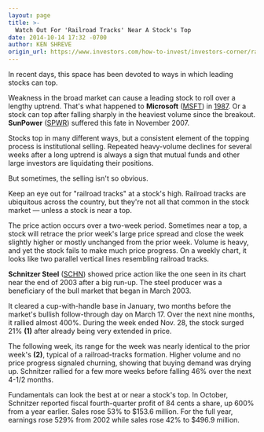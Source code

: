 ```yaml
---
layout: page
title: >-
  Watch Out For 'Railroad Tracks' Near A Stock's Top
date: 2014-10-14 17:32 -0700
author: KEN SHREVE
origin_url: https://www.investors.com/how-to-invest/investors-corner/railroad-tracks-chart-pattern-can-flag-top-for-stock/
---
```


In recent days, this space has been devoted to ways in which leading stocks can top.

Weakness in the broad market can cause a leading stock to roll over a lengthy uptrend. That's what happened to **Microsoft** ([MSFT](https://research.investors.com/quote.aspx?symbol=MSFT)) in [1987](http://education.investors.com/investors-corner/721261-microsoft-fell-during-black-monday-stock-market-crash.htm). Or a stock can top after falling sharply in the heaviest volume since the breakout. **SunPower** ([SPWR](https://research.investors.com/quote.aspx?symbol=SPWR)) suffered this fate in November 2007.

Stocks top in many different ways, but a consistent element of the topping process is institutional selling. Repeated heavy-volume declines for several weeks after a long uptrend is always a sign that mutual funds and other large investors are liquidating their positions.

But sometimes, the selling isn't so obvious.

Keep an eye out for "railroad tracks" at a stock's high. Railroad tracks are ubiquitous across the country, but they're not all that common in the stock market — unless a stock is near a top.

The price action occurs over a two-week period. Sometimes near a top, a stock will retrace the prior week's large price spread and close the week slightly higher or mostly unchanged from the prior week. Volume is heavy, and yet the stock fails to make much price progress. On a weekly chart, it looks like two parallel vertical lines resembling railroad tracks.

**Schnitzer Steel** ([SCHN](https://research.investors.com/quote.aspx?symbol=SCHN)) showed price action like the one seen in its chart near the end of 2003 after a big run-up. The steel producer was a beneficiary of the bull market that began in March 2003.

It cleared a cup-with-handle base in January, two months before the market's bullish follow-through day on March 17. Over the next nine months, it rallied almost 400%. During the week ended Nov. 28, the stock surged 21% **(1)** after already being very extended in price.

The following week, its range for the week was nearly identical to the prior week's **(2)**, typical of a railroad-tracks formation. Higher volume and no price progress signaled churning, showing that buying demand was drying up. Schnitzer rallied for a few more weeks before falling 46% over the next 4-1/2 months.

Fundamentals can look the best at or near a stock's top. In October, Schnitzer reported fiscal fourth-quarter profit of 84 cents a share, up 600% from a year earlier. Sales rose 53% to \$153.6 million. For the full year, earnings rose 529% from 2002 while sales rose 42% to \$496.9 million.
